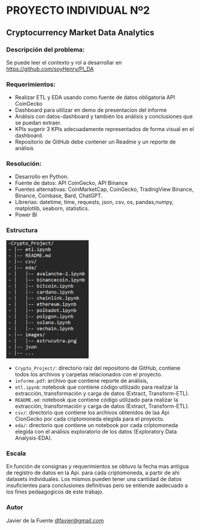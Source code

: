 # PROYECTO INDIVIDUAL Nº2
## Cryptocurrency Market Data Analytics

### Descripción del problema:
Se puede leer el contexto y rol a desarrollar en https://github.com/soyHenry/PI_DA

### Requerimientos:
- Realizar ETL y EDA usando como fuente de datos obligatoria API CoinGecko
- Dashboard para utilizar en demo de presentacion del informe 
- Análisis con datos-dashboard y también los análisis y conclusiones que se puedan extraer.
- KPIs sugerir 3 KPIs adecuadamente representados de forma visual en el dashboard.
- Repositorio de GitHub debe contener un Readme y un reporte de análisis



### Resolución:
- Desarrollo en Python.
- Fuente de datos: API CoinGecko, API Binance
- Fuentes alternativas: CoinMarketCap, CoinGecko, TradingView Binance, Binance, Coinbase, Bard, ChatGPT.
- Librerias: datetime, time, requests, json, csv, os, pandas,numpy, matplotlib, seaborn, statistics.
- Power BI

### Estructura


<img src="images/estructura.png" alt="Descripción de la imagen" width="220">



- `Crypto_Project/`: directorio raíz del repositorio de GitHub, contiene todos los archivos y carpetas relacionados con el proyecto.
- `informe.pdf`: archivo que contiene reporte de análisis, 
- `etl.ipynb`: notebook que contiene código utilizado para realizar la extracción, transformación y carga de datos (Extract, Transform-ETL).
- `README.md`: notebook que contiene código utilizado para realizar la extracción, transformación y carga de datos (Extract, Transform-ETL).
- `csv/`: directorio que contiene los archivos obtenidos de laa Api CionGecko por cada criptomoneda elegida para el proyecto.
- `eda/`: directorio que contiene un notebook por cada criptomoneda elegida con el análisis exploratorio de los datos (Exploratory Data Analysis-EDA).

### Escala
En función de consignas y requerimientos se obtuvo la fecha mas antigua de registro de datos en la Api. para cada criptomoneda, a partir de ahi datasets individuales.
Los mismos pueden tener una cantidad de datos insuficientes para conclusiones definitivas pero se entiende aadecuado a los fines pedaagogicos de este trabajo. 

### Autor
Javier de la Fuente  dlfavier@gmail.com
